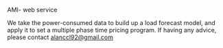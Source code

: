 AMI-  web service

We take the power-consumed data to build up a load forecast model, and apply it to set a multiple phase time pricing program.
If having any advice, please contact alanccl92@gmail.com 

